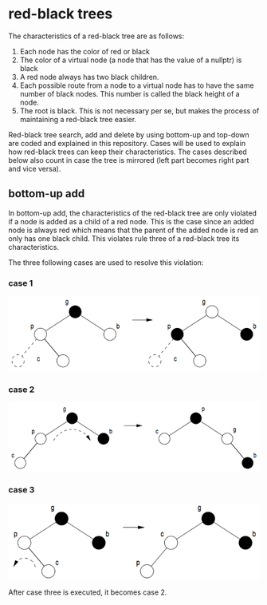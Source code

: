 # red-black trees

The characteristics of a red-black tree are as follows:

1. Each node has the color of red or black
2. The color of a virtual node (a node that has the value of a nullptr) is black
3. A red node always has two black children.
4. Each possible route from a node to a virtual node has to have the same number of black nodes. This number is called the black height of a node.
5. The root is black. This is not necessary per se, but makes the process of maintaining a red-black tree easier.

Red-black tree search, add and delete by using bottom-up and top-down are coded and explained in this repository. Cases will be used to explain how red-black trees can keep their characteristics. The cases described below also count in case the tree is mirrored (left part becomes right part and vice versa).

## bottom-up add

In bottom-up add, the characteristics of the red-black tree are only violated if a node is added as a child of a red node. This is the case since an added node is always red which means that the parent of the added node is red an only has one black child. This violates rule three of a red-black tree its characteristics.

The three following cases are used to resolve this violation:

### case 1

![case 1](images/case1.png)

### case 2

![case 2](images/case2.png)

### case 3

![case 3](images/case3.png)

After case three is executed, it becomes case 2.